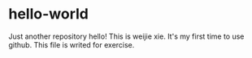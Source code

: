 # hello-world
Just another repository
hello! This is weijie xie. It's my first time to use github. This file is writed for exercise.
